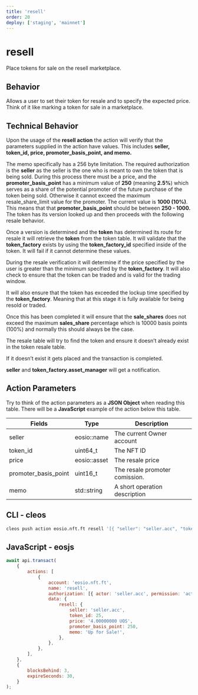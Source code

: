 ```yaml
---
title: 'resell'
order: 20
deploy: ['staging', 'mainnet']
---
```


# resell

Place tokens for sale on the resell marketplace.

## Behavior

Allows a user to set their token for resale and to specify the expected price. Think of it like marking a token for sale in a marketplace.

## Technical Behavior

Upon the usage of the **resell action** the action will verify that the parameters supplied in the action have values. This includes **seller, token_id, price, promoter_basis_point, and memo.**

The memo specifically has a 256 byte limitation. The required authorization is the **seller** as the seller is the one who is meant to own the token that is being sold. During this process there must be a price, and the **promoter_basis_point** has a minimum value of **250** (meaning **2.5%**) which serves as a share of the potential promoter of the future purchase of the token being sold. Otherwise it cannot exceed the maximum resale_share_limit value for the promoter. The current value is **1000 (10%)**. This means that that **promoter_basis_point** should be between **250 - 1000.** The token has its version looked up and then proceeds with the following resale behavior.

Once a version is determined and the **token** has determined its route for resale it will retrieve the **token** from the token table. It will validate that the **token_factory** exists by using the **token_factory_id** specified inside of the token. It will fail if it cannot determine these values.

During the resale verification it will determine if the price specified by the user is greater than the minimum specified by the **token_factory**. It will also check to ensure that the token can be traded and is valid for the trading window.

It will also ensure that the token has exceeded the lockup time specified by the **token_factory**. Meaning that at this stage it is fully available for being resold or traded.

Once this has been completed it will ensure that the **sale_shares** does not exceed the maximum **sales_share** percentage which is 10000 basis points (100%) and normally this should always be the case.

The resale table will try to find the token and ensure it doesn’t already exist in the token resale table.

If it doesn’t exist it gets placed and the transaction is completed.

**seller** and **token_factory.asset_manager** will get a notification.

## Action Parameters

Try to think of the action parameters as a **JSON Object** when reading this table. There will be a **JavaScript** example of the action below this table.

| Fields               | Type         | Description                    |
| -------------------- | ------------ | ------------------------------ |
| seller               | eosio::name  | The current Owner account      |
| token_id             | uint64_t     | The NFT ID                     |
| price                | eosio::asset | The resale price               |
| promoter_basis_point | uint16_t     | The resale promoter comission. |
| memo                 | std::string  | A short operation description  |

## CLI - cleos

```bash
cleos push action eosio.nft.ft resell '[{ "seller": "seller.acc", "token_id": 25, "price": "4.00000000 UOS", "promoter_basis_point": 250, "memo": "Up for Sale!" }]' -p seller.acc@active
```

## JavaScript - eosjs

```js
await api.transact(
    {
        actions: [
            {
                account: 'eosio.nft.ft',
                name: 'resell',
                authorization: [{ actor: 'seller.acc', permission: 'active' }],
                data: {
                    resell: {
                        seller: 'seller.acc',
                        token_id: 25,
                        price: '4.00000000 UOS',
                        promoter_basis_point: 250,
                        memo: 'Up for Sale!',
                    },
                },
            },
        ],
    },
    {
        blocksBehind: 3,
        expireSeconds: 30,
    }
);
```
